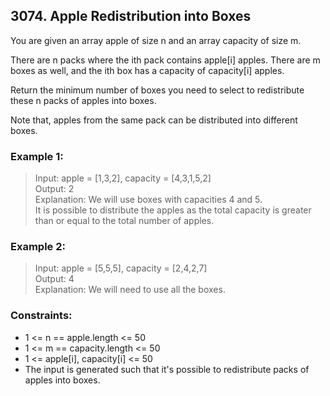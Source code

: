 ## 3074. Apple Redistribution into Boxes

You are given an array apple of size n and an array capacity of size m.

There are n packs where the ith pack contains apple[i] apples. There are m boxes as well, and the ith box has a capacity of capacity[i] apples.

Return the minimum number of boxes you need to select to redistribute these n packs of apples into boxes.

Note that, apples from the same pack can be distributed into different boxes.

### Example 1:

> Input: apple = [1,3,2], capacity = [4,3,1,5,2]<br/>
> Output: 2<br/>
> Explanation: We will use boxes with capacities 4 and 5.<br/>
> It is possible to distribute the apples as the total capacity is greater than or equal to the total number of apples.

### Example 2:

> Input: apple = [5,5,5], capacity = [2,4,2,7]<br/>
> Output: 4<br/>
> Explanation: We will need to use all the boxes.

### Constraints:

- 1 <= n == apple.length <= 50
- 1 <= m == capacity.length <= 50
- 1 <= apple[i], capacity[i] <= 50
- The input is generated such that it's possible to redistribute packs of apples into boxes.
